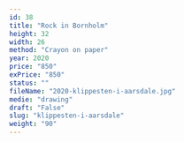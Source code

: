 ```yaml
---
id: 38
title: "Rock in Bornholm"
height: 32
width: 26
method: "Crayon on paper"
year: 2020
price: "850"
exPrice: "850"
status: ""
fileName: "2020-klippesten-i-aarsdale.jpg"
medie: "drawing"
draft: "False"
slug: "klippesten-i-aarsdale"
weight: "90"
---
```

